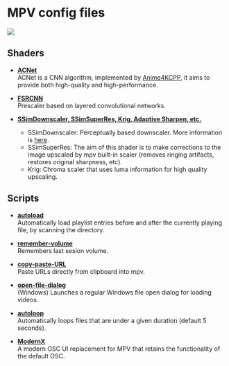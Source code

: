 # MPV config files

<img src="https://raw.githubusercontent.com/cyl0/ModernX/main/preview.png"/>

## Shaders

- **[ACNet](https://github.com/TianZerL/ACNetGLSL/releases/tag/v1.0.0)**  
ACNet is a CNN algorithm, implemented by [Anime4KCPP](https://github.com/TianZerL/Anime4KCPP), it aims to provide both high-quality and high-performance.

- **[FSRCNN](https://github.com/igv/FSRCNN-TensorFlow/releases)**  
Prescaler based on layered convolutional networks.
    
-   **[SSimDownscaler, SSimSuperRes, Krig, Adaptive Sharpen, etc.](https://gist.github.com/igv)**
    
    -   SSimDownscaler: Perceptually based downscaler. More information is [here](https://graphics.ethz.ch/~cengizo/imageDownscaling.htm).
    -   SSimSuperRes: The aim of this shader is to make corrections to the image upscaled by mpv built-in scaler (removes ringing artifacts, restores original sharpness, etc).
    -   Krig: Chroma scaler that uses luma information for high quality upscaling.

## Scripts

- **[autoload](https://github.com/mpv-player/mpv/blob/master/TOOLS/lua/autoload.lua)**  
Automatically load playlist entries before and after the currently playing file, by scanning the directory.

- **[remember-volume](https://gist.github.com/blackarcher21/162dc1bef708e90082c6c4f9500c1997)**  
Remembers last sesion volume.

- **[copy-paste-URL](https://github.com/yassin-l/copy-paste-url)**  
Paste URLs directly from clipboard into mpv.

- **[open-file-dialog](https://github.com/rossy/mpv-open-file-dialog)**  
(Windows) Launches a regular Windows file open dialog for loading videos.

- **[autoloop](https://github.com/zc62/mpv-scripts/blob/master/autoloop.lua)**  
Automatically loops files that are under a given duration (default 5 seconds).

- **[ModernX](https://github.com/cyl0/ModernX)**  
A modern OSC UI replacement for MPV that retains the functionality of the default OSC.
